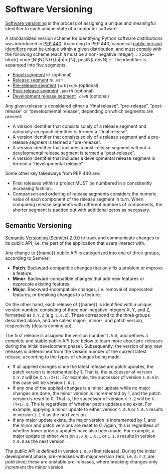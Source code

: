# Software Versioning
[Software versioning](https://en.wikipedia.org/wiki/Software_versioning)
is the process of assigning a unique and meaningful identifier to each unique state of a computer software. 

A standardized version scheme for identifying Python software distributions 
was introduced in [PEP 440](https://peps.python.org/pep-0440/).
According to PEP 440, canonical [public version identifiers](https://peps.python.org/pep-0440/#public-version-identifiers) 
must be unique within a given distribution, and must comply with the following scheme (each `N` must be a non-negative integer):
:::{code-block} none
[N!]N(.N)*[{a|b|rc}N][.postN][.devN]
:::
The identifier is separated into five segments:
* [Epoch segment](https://peps.python.org/pep-0440/#version-epochs) `N!` (optional)
* [Release segment](https://peps.python.org/pep-0440/#final-releases) `N(.N)*`
* [Pre-release segment](https://peps.python.org/pep-0440/#pre-releases) `{a|b|rc}N` (optional)
* [Post-release segment](https://peps.python.org/pep-0440/#post-releases) `.postN` (optional)
* [Development release segment](https://peps.python.org/pep-0440/#developmental-releases) `.devN` (optional)

Any given release is considered either a “final release”, “pre-release”, “post-release” 
or “developmental release”, depending on which segments are present:
  * A version identifier that consists solely of a release segment and optionally an epoch identifier 
    is termed a “final release”.
  *  A version identifier that consists solely of a release segment and a pre-release segment is 
     termed a “pre-release”.
  * A version identifier that includes a post-release segment without a developmental release segment 
    is termed a “post-release”.
  * A version identifier that includes a developmental release segment is termed a “developmental release”.

Some other key takeaways from PEP 440 are:
* Final releases within a project MUST be numbered in a consistently increasing fashion.
* Comparison and ordering of release segments considers the numeric value of each component 
of the release segment in turn. When comparing release segments with different numbers of components, 
the shorter segment is padded out with additional zeros as necessary.


## Semantic Versioning
[Semantic Versioning (SemVer) 2.0.0](https://semver.org/spec/v2.0.0.html)
to track and communicate changes to its public API, i.e. the part of the application that
users interact with.

Any change to {{name}} public API is categorized into one of three groups, 
according to SemVer:
* **Patch**: Backward-compatible changes that only fix a problem or improve a feature.
* **Minor**: Backward-compatible changes that add new features or deprecate existing features.
* **Major**: Backward-incompatible changes, i.e. removal of deprecated features, or breaking changes to a feature.

On the other hand, each release of {{name}} is identified with a unique version number, 
consisting of three non-negative integers X, Y, and Z, formatted as `X.Y.Z` (e.g. `1.0.2`).
These correspond to the three groups described above, 
and are called major-, minor-, and patch version, respectively (details coming up). 

The first release is assigned the version number `1.0.0`, and defines a complete and stable public API
(see below to learn more about pre-releases during the initial development phase). 
Subsequently, the version of any new releases is determined from the version number of 
the current latest release, according to the types of changes being made:
* If all applied changes since the latest release are patch updates, the patch version is incremented by 1.
That is, the successor of version `X.Y.Z` will be `X.Y.(Z+1)`. For example, the successor of version 
`1.0.0` in this case will be version `1.0.1`.
* If any one of the applied changes is a minor update while no major changes are done, the minor version is
incremented by 1, and the patch version is reset to 0. 
That is, the successor of version `X.Y.Z` will be `X.(Y+1).0`. This is regardless of whether patch updates also
exist. For example, applying a minor update to either version `1.0.0` or `1.0.1` 
results in version `1.1.0` as the next version.
* If any major update exists, the major version is incremented by 1, and the minor and patch versions are reset
to 0. Again, this is regardless of whether lower priority updates have also been made. For example, a major update
to either version `1.0.0`, `1.0.1` or `1.1.0` results in version `2.0.0` as the next version.

The public API is defined in version `1.0.0` (first release).
During the initial development phase, pre-releases with major version zero, i.e. `0.Y.Z`, are published;
these are unstable pre-releases, where breaking changes only increment the minor version.
